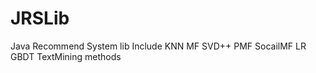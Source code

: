 JRSLib
======
Java Recommend System lib
Include KNN MF SVD++ PMF SocailMF 
LR GBDT
TextMining methods
